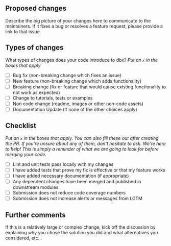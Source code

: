 ## Proposed changes

Describe the big picture of your changes here to communicate to the maintainers. 
If it fixes a bug or resolves a feature request, please provide a link to that issue.

## Types of changes

What types of changes does your code introduce to dbx?
_Put an `x` in the boxes that apply_

- [ ] Bug fix (non-breaking change which fixes an issue)
- [ ] New feature (non-breaking change which adds functionality)
- [ ] Breaking change (fix or feature that would cause existing functionality to not work as expected)
- [ ] Change to tutorials, tests or examples
- [ ] Non code change (readme, images or other non-code assets)
- [ ] Documentation Update (if none of the other choices apply)

## Checklist

_Put an `x` in the boxes that apply. You can also fill these out after creating the PR. 
If you're unsure about any of them, don't hesitate to ask. We're here to help! 
This is simply a reminder of what we are going to look for before merging your code._

- [ ] Lint and unit tests pass locally with my changes
- [ ] I have added tests that prove my fix is effective or that my feature works
- [ ] I have added necessary documentation (if appropriate)
- [ ] Any dependent changes have been merged and published in downstream modules
- [ ] Submission does not reduce code coverage numbers
- [ ] Submission does not increase alerts or messages from LGTM

## Further comments

If this is a relatively large or complex change, kick off the discussion by explaining why you chose the solution you 
did and what alternatives you considered, etc...